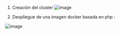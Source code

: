 1. Creación del cluster
![image](https://github.com/Waterclau/ASR/assets/91564866/d6b107ec-0e68-434f-b0f5-fc82ad33abbb)


2. Despliegue de una imagen docker basada en php :

![image](https://github.com/Waterclau/ASR/assets/91564866/c5fc9ec0-7c8e-45cc-9068-24ca00b75fa2)

